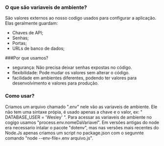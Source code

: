### O que são variaveis de ambiente?
São valores externos ao nosso codigo usados para configurar a aplicação.
Elas geralmente guardam:
 - Chaves de API;
 - Senhas;
 - Portas;
 - URLs de banco de dados;

###Por que usamos?
 - segurança: Não precisa deixar senhas expostas no código.
 - flexibilidade: Pode mudar os valores sem alterar o código.
 - facilidade em ambientes diferentes, podendo ter valores para desenvolvimento e valores para produção.


### Como usar?
 Criamos um arquivo chamado ".env" nele vão as variaveis de ambiente. Ele não tem uma sintaxe própia, é usado apenas a chave e o valor, ex: " DATABASE_USER = 'Wesley' ". 
 Para acessar as variaveis de ambiente no cogigo usamos "process.env.nomeDaVariavel". Em versões antigas do node era necessario intalar o pacote "dotenv", mas nas versões mais recentes do Node.Js apenas criamos um script no package.json com o segunnte comando "node --env-file=.env arquivo.js".

